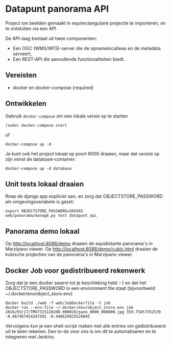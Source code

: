 Datapunt panorama API
======================

Project om beelden gemaakt in equirectangulaire projectie te importeren, en te ontsluiten via een API.

De API-laag bestaat uit twee componenten:

* Een OGC (WMS/WFS)-server die de opnamelocatieas en de metadata serveert,
* Een REST-API die aanvullende functionaliteiten biedt.


Vereisten
---------

* docker en docker-compose (required)


Ontwikkelen
-----------

Gebruik `docker-compose` om een lokale versie op te starten

	(sudo) docker-compose start

of

	docker-compose up -d
	
Je kunt ook het project lokaal op poort 8000 draaien, maar dat vereist op zijn minst de database-container:

	docker-compose up -d database
	
Unit tests lokaal draaien
-------------------------

Roep de django app expliciet aan, en zorg dat OBJECTSTORE_PASSWORD als omgevingsvariabele is gezet:

	export OBJECTSTORE_PASSWORD=XXXXXX
    web/panorama/manage.py test datapunt_api

Panorama demo lokaal
--------------------

Op [http://localhost:8088/demo](http://localhost:8088/demo) draaien de equidistante panorama's in Marzipano viewer.
Op [http://localhost:8088/demo/cubic.html](http://localhost:8088/demo/cubic.html) draaien de kubische projecties van de panorama's in Marzipano viewer.


Docker Job voor gedistribueerd rekenwerk
----------------------------------------

Zorg dat je een docker swarm tot je beschikking hebt :-) en dat het OBJECTSTORE_PASSWORD in een environment file staat (bijvoorbeeld ~/.docker/env/object_store.env)

	docker build ./web -f web/JobDockerfile -t job
	docker run --env-file ~/.docker/env/object_store.env job 2016/03/17/TMX7315120208-000020/pano_0000_000000.jpg 359.75457352539 -0.467467454247501 -0.446629825528845
	
Vervolgens kun je een shell-script maken met alle entries om gedistribueerd uit te laten rekenen.
Een to-do voor ons is om dit te automatiseren en te integreren met Jenkins.

